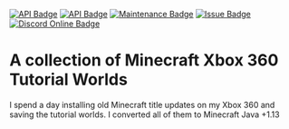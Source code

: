 [![API Badge](https://img.shields.io/badge/MC%20version-Java%20+1.13.2-blue?style=flat-square)](https://www.spigotmc.org/)
[![API Badge](https://img.shields.io/badge/missing%20worlds-2%2F11-orange?style=flat-square)]()
[![Maintenance Badge](https://img.shields.io/maintenance/yes/2021?style=flat-square)]()
[![Issue Badge](https://img.shields.io/github/issues/Fridtjof-DE/Missing_Colors?style=flat-square)](https://github.com/Fridtjof-DE/Minecraft-Xbox-360-Tutorial-Worlds/issues)
[![Discord Online Badge](https://img.shields.io/discord/961799414647750717?style=flat-square)](https://discord.gg/fT6VJurHCT)
# A collection of Minecraft Xbox 360 Tutorial Worlds
I spend a day installing old Minecraft title updates on my Xbox 360 and saving the tutorial worlds. I converted all of them to Minecraft Java +1.13
